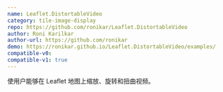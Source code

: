 ```yaml
---
name: Leaflet.DistortableVideo
category: tile-image-display
repo: https://github.com/ronikar/Leaflet.DistortableVideo
author: Roni Karilkar
author-url: https://github.com/ronikar
demo: https://ronikar.github.io/Leaflet.DistortableVideo/examples/
compatible-v0:
compatible-v1: true
---
```


使用户能够在 Leaflet 地图上缩放、旋转和扭曲视频。

